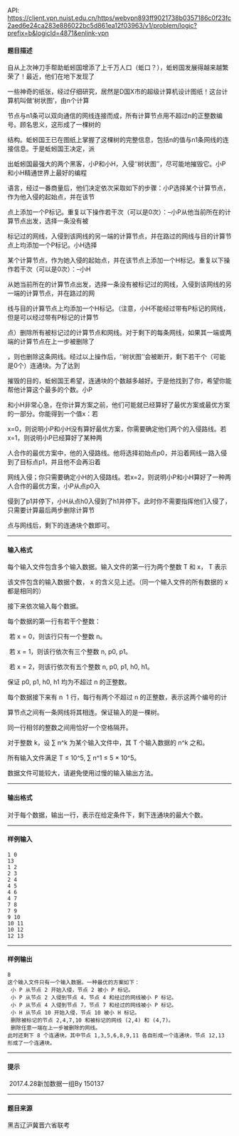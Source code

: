 API: https://client.vpn.nuist.edu.cn/https/webvpn893ff9021738b0357186c0f23fc2aed6e24ca283e886022bc5d861ea12f03963/v1/problem/logic?prefix=b&logicId=4871&enlink-vpn

#### 题目描述

自从上次神刀手帮助蚯蚓国增添了上千万人口（蚯口？），蚯蚓国发展得越来越繁荣了！最近，他们在地下发现了

一些神奇的纸张，经过仔细研究，居然是D国X市的超级计算机设计图纸！这台计算机叫做‘树状图’，由n个计算

节点与n1条可以双向通信的网线连接而成，所有计算节点用不超过n的正整数编号。顾名思义，这形成了一棵树的

结构。蚯蚓国王已在图纸上掌握了这棵树的完整信息，包括n的值与n1条网线的连接信息。于是蚯蚓国王决定，派

出蚯蚓国最强大的两个黑客，小P和小H，入侵‘‘树状图’’，尽可能地摧毁它。小P和小H精通世界上最好的编程

语言，经过一番商量后，他们决定依次采取如下的步骤：小P选择某个计算节点，作为他入侵的起始点，并在该节

点上添加一个P标记。重复以下操作若干次（可以是0次）：–小P从他当前所在的计算节点出发，选择一条没有被

标记过的网线，入侵到该网线的另一端的计算节点，并在路过的网线与目的计算节点上均添加一个P标记。小H选择

某个计算节点，作为她入侵的起始点，并在该节点上添加一个H标记。重复以下操作若干次（可以是0次）：–小H

从她当前所在的计算节点出发，选择一条没有被标记过的网线，入侵到该网线的另一端的计算节点，并在路过的网

线与目的计算节点上均添加一个H标记。（注意，小H不能经过带有P标记的网线，但是可以经过带有P标记的计算节

点）删除所有被标记过的计算节点和网线。对于剩下的每条网线，如果其一端或两端的计算节点在上一步被删除了

，则也删除这条网线。经过以上操作后，‘‘树状图’’会被断开，剩下若干个（可能是0个）连通块。为了达到

摧毁的目的，蚯蚓国王希望，连通块的个数越多越好。于是他找到了你，希望你能帮他计算这个最多的个数。小P

和小H非常心急，在你计算方案之前，他们可能就已经算好了最优方案或最优方案的一部分。你能得到一个值x：若

x=0，则说明小P和小H没有算好最优方案，你需要确定他们两个的入侵路线。若x=1，则说明小P已经算好了某种两

人合作的最优方案中，他的入侵路线。他将选择初始点p0，并沿着网线一路入侵到了目标点p1，并且他不会再沿着

网线入侵；你只需要确定小H的入侵路线。若x=2，则说明小P和小H算好了一种两人合作的最优方案，小P从点p0入

侵到了p1并停下，小H从点h0入侵到了h1并停下。此时你不需要指挥他们入侵了，只需要计算最后两步删除计算节

点与网线后，剩下的连通块个数即可。

---

#### 输入格式

每个输入文件包含多个输入数据。输入文件的第一行为两个整数 T 和 x， T 表示

该文件包含的输入数据个数， x 的含义见上述。（同一个输入文件的所有数据的 x 都是相同的）

接下来依次输入每个数据。

每个数据的第一行有若干个整数：

 若 x = 0，则该行只有一个整数 n。

 若 x = 1，则该行依次有三个整数 n, p0, p1。

 若 x = 2，则该行依次有五个整数 n, p0, p1, h0, h1。

保证 p0, p1, h0, h1 均为不超过 n 的正整数。

每个数据接下来有 n  1 行，每行有两个不超过 n 的正整数，表示这两个编号的计

算节点之间有一条网线将其相连。保证输入的是一棵树。

同一行相邻的整数之间用恰好一个空格隔开。

对于整数 k，设 ∑ n^k 为某个输入文件中，其 T 个输入数据的 n^k 之和。

所有输入文件满足 T ≤ 10^5, ∑ n^1 ≤ 5 × 10^5。

数据文件可能较大，请避免使用过慢的输入输出方法。

---

#### 输出格式

对于每个数据，输出一行，表示在给定条件下，剩下连通块的最大个数。

---

#### 样例输入
```
1 0
13
1 2
2 3
2 4
4 5
4 6
4 7
7 8
7 9
9 10
10 11
10 12
12 13

```

---

#### 样例输出
```
8
这个输入文件只有一个输入数据。一种最优的方案如下：
 小 P 从节点 2 开始入侵，节点 2 被小 P 标记。
 小 P 从节点 2 入侵到节点 4，节点 4 和经过的网线被小 P 标记。
 小 P 从节点 4 入侵到节点 7，节点 7 和经过的网线被小 P 标记。
 小 H 从节点 10 开始入侵，节点 10 被小 H 标记。
 删除被标记的节点 2,4,7,10 和被标记的网线 (2,4) 和 (4,7)。
 删除任意一端在上一步被删除的网线。
此时还剩下 8 个连通块。其中节点 1,3,5,6,8,9,11 各自形成一个连通块，节点 12,13
形成了一个连通块。
```

---

#### 提示

 2017.4.28新加数据一组By 150137

---

#### 题目来源

黑吉辽沪冀晋六省联考